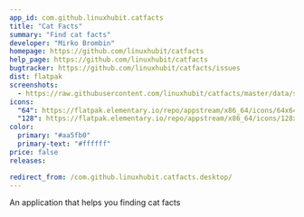 ```yaml
---
app_id: com.github.linuxhubit.catfacts
title: "Cat Facts"
summary: "Find cat facts"
developer: "Mirko Brombin"
homepage: https://github.com/linuxhubit/catfacts
help_page: https://github.com/linuxhubit/catfacts
bugtracker: https://github.com/linuxhubit/catfacts/issues
dist: flatpak
screenshots:
  - https://raw.githubusercontent.com/linuxhubit/catfacts/master/data/screenshot-1.png
icons:
  "64": https://flatpak.elementary.io/repo/appstream/x86_64/icons/64x64/com.github.linuxhubit.catfacts.png
  "128": https://flatpak.elementary.io/repo/appstream/x86_64/icons/128x128/com.github.linuxhubit.catfacts.png
color:
  primary: "#aa5fb0"
  primary-text: "#ffffff"
price: false
releases:

redirect_from: /com.github.linuxhubit.catfacts.desktop/
---
```


<p>An application that helps you finding cat facts</p>